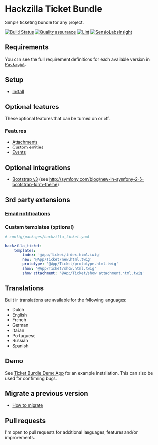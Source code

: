 # Hackzilla Ticket Bundle

Simple ticketing bundle for any project.

[![Build Status](https://travis-ci.org/hackzilla/TicketBundle.png?branch=master)](https://travis-ci.org/hackzilla/TicketBundle)
[![Quality assurance](https://github.com/hackzilla/TicketBundle/workflows/Quality%20assurance/badge.svg)](https://github.com/hackzilla/TicketBundle/actions?query=workflow%3A%22Quality+assurance%22)
[![Lint](https://github.com/hackzilla/TicketBundle/workflows/Lint/badge.svg)](https://github.com/hackzilla/TicketBundle/actions?query=workflow%3ALint)
[![SensioLabsInsight](https://insight.sensiolabs.com/projects/091d37a9-7862-4365-952c-814ce95c4d6c/mini.png)](https://insight.sensiolabs.com/projects/091d37a9-7862-4365-952c-814ce95c4d6c)

## Requirements

You can see the full requirement definitions for each available version in [Packagist](https://packagist.org/packages/hackzilla/ticket-bundle).

## Setup

* [Install](Resources/doc/setup/install.md)

## Optional features

These optional features that can be turned on or off.

### Features

* [Attachments](Resources/doc/setup/feature/attachments.md)
* [Custom entities](Resources/doc/setup/feature/custom-entities.md)
* [Events](Resources/doc/setup/feature/events.md)

## Optional integrations

* [Bootstrap v3](http://getbootstrap.com/docs/3.3/) (see http://symfony.com/blog/new-in-symfony-2-6-bootstrap-form-theme)

## 3rd party extensions

### [Email notifications](https://github.com/flodaq/TicketNotificationBundle)

### Custom templates (optional)

```yaml
# config/packages/hackzilla_ticket.yaml

hackzilla_ticket:
    templates:
        index: '@App/Ticket/index.html.twig'
        new: '@App/Ticket/new.html.twig'
        prototype: '@App/Ticket/prototype.html.twig'
        show: '@App/Ticket/show.html.twig'
        show_attachment: '@App/Ticket/show_attachment.html.twig'
```

## Translations

Built in translations are available for the following languages:

* Dutch
* English
* French
* German
* Italian
* Portuguese
* Russian
* Spanish

## Demo

See [Ticket Bundle Demo App](https://github.com/hackzilla/TicketBundleDemoApp) for an example installation. This can also be used for confirming bugs.

## Migrate a previous version

* [How to migrate](Resources/doc/migrate/index.md)

## Pull requests

I'm open to pull requests for additional languages, features and/or improvements.
